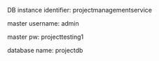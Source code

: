 DB instance identifier:
projectmanagementservice

master username:
admin

master pw:
projecttesting1

database name:
projectdb
